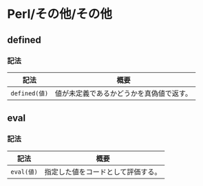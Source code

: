 # Perl/その他/その他

## defined

### 記法

| 記法          | 概要                                     |
| ------------- | ---------------------------------------- |
| `defined(値)` | 値が未定義であるかどうかを真偽値で返す。 |

## eval

### 記法

| 記法       | 概要                               |
| ---------- | ---------------------------------- |
| `eval(値)` | 指定した値をコードとして評価する。 |

